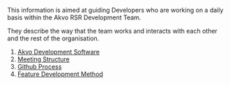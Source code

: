 This information is aimed at guiding Developers who are working on a daily basis within the Akvo RSR Development Team.

They describe the way that the team works and interacts with each other and the rest of the organisation.

1. [Akvo Development Software](https://github.com/akvo/akvo-rsr/blob/wiki-docs/docs/RSR%20Developer%20Documentation/Development%20Process/Akvo-Development-Software.md)
2. [Meeting Structure](https://github.com/akvo/akvo-rsr/blob/wiki-docs/docs/RSR%20Developer%20Documentation/Development%20Process/Meeting-Structure.md)
3. [Github Process](https://github.com/akvo/akvo-rsr/blob/wiki-docs/docs/RSR%20Developer%20Documentation/Development%20Process/GitHub-Process.md)
4. [Feature Development Method](https://github.com/akvo/akvo-rsr/blob/wiki-docs/docs/RSR%20Developer%20Documentation/Development%20Process/Feature-Development-Method.md)

